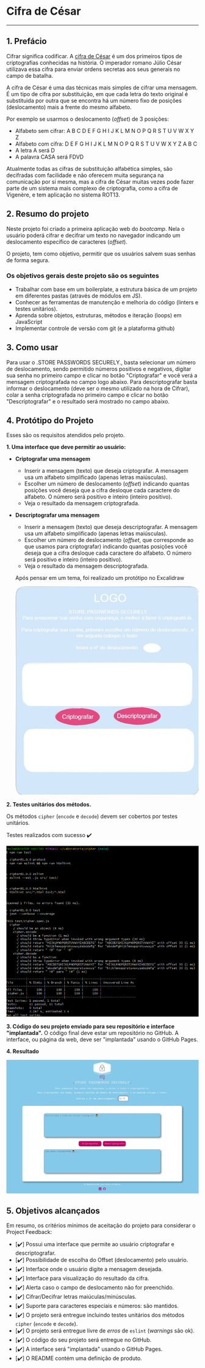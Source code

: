 # Cifra de César

***


## 1. Prefácio

Cifrar significa codificar. A [cifra de César](https://pt.wikipedia.org/wiki/Cifra_de_C%C3%A9sar)
é um dos primeiros tipos de criptografias conhecidas na história.
O imperador romano Júlio César utilizava essa cifra para enviar
ordens secretas aos seus generais no campo de batalha.

A cifra de César é uma das técnicas mais simples de cifrar uma mensagem. É um
tipo de cifra por substituição, em que cada letra do texto original é
substituida por outra que se encontra há um número fixo de posições
(deslocamento) mais a frente do mesmo alfabeto.

Por exemplo se usarmos o deslocamento (_offset_) de 3 posições:

* Alfabeto sem cifrar: A B C D E F G H I J K L M N O P Q R S T U V W X Y Z
* Alfabeto com cifra:  D E F G H I J K L M N O P Q R S T U V W X Y Z A B C
* A letra A será D
* A palavra CASA será FDVD

Atualmente todas as cifras de substituição alfabética simples, são decifradas
com facilidade e não oferecem muita segurança na comunicação por si mesma,
mas a cifra de César muitas vezes pode fazer parte de um sistema
mais complexo de criptografia, como
a cifra de Vigenère, e tem aplicação no sistema ROT13.

## 2. Resumo do projeto

Neste projeto foi criado a primeira aplicação web do _bootcamp_. Nela o usuário
poderá cifrar e decifrar um texto no navegador indicando um deslocamento
específico de caracteres (_offset_). 

O projeto, tem como objetivo, permitir que os usuários salvem suas senhas de forma segura. 

### Os objetivos gerais deste projeto são os seguintes

* Trabalhar com base em um boilerplate, a estrutura básica de um projeto em diferentes
  pastas (através de módulos em JS).
* Conhecer as ferramentas de manutenção e melhoria do código (linters e testes
  unitários).
* Aprenda sobre objetos, estruturas, métodos e iteração (loops) em JavaScript
* Implementar controle de versão com git (e a plataforma github)

## 3. Como usar

Para usar o .STORE PASSWORDS SECURELY., basta selecionar um número de deslocamento, sendo permitido números positivos e negativos,  digitar sua senha no primeiro campo e clicar no botão "Criptografar" e você verá a mensagem criptografada no campo logo abaixo. 
Para descriptografar basta informar o deslocamento (deve ser o mesmo utilizado na hora de Cifrar), colar a senha criptografada no primeiro campo e clicar no botão "Descriptografar" e o resultado será mostrado no campo abaixo.

## 4. Protótipo do Projeto

Esses são os requisitos atendidos pelo projeto.

**1. Uma interface que deve permitir ao usuário:**

* **Criptografar uma mensagem**
  - Inserir a mensagem (texto) que deseja criptografar. A mensagem usa um
    alfabeto simplificado (apenas letras maiúsculas).
  - Escolher um número de deslocamento (_offset_) indicando quantas posições
    você deseja que a cifra desloque cada caractere do alfabeto. O número
    será positivo e inteiro (inteiro positivo).
  - Veja o resultado da mensagem criptografada.

* **Descriptografar uma mensagem**
  - Inserir a mensagem (texto) que deseja descriptografar. A mensagem usa um
    alfabeto simplificado (apenas letras maiúsculas).
  - Escolher um número de deslocamento (_offset_, que corresponde ao que usamos
    para criptografar) indicando quantas posições você deseja que a cifra
    desloque cada caractere do alfabeto. O número será positivo e inteiro
    (inteiro positivo).
  - Veja o resultado da mensagem descriptografada.

  Após pensar em um tema, foi realizado um protótipo no Excalidraw


  ![protótipo.chipher](prot%C3%B3tipo.jpg)


**2. Testes unitários dos métodos.**

Os métodos `cipher` (`encode` e `decode`) devem ser cobertos por testes
unitários.

Testes realizados com sucesso ✔️

![testes.unitários](testes.png)

**3. Código do seu projeto enviado para seu repositório e interface "implantada".**
O código final deve estar um repositório no GitHub. A interface, ou página da
web, deve ser "implantada" usando o GitHub Pages.

**4. Resultado**

![projeto.cipher](projeto_cipher.jpg)


## 5. Objetivos alcançados

Em resumo, os critérios mínimos de aceitação do projeto para considerar o
Project Feedback:

* [✔️] Possui uma interface que permite ao usuário criptografar e
  descriptografar.
* [✔️] Possibilidade de escolha do Offset (deslocamento) pelo usuário.
* [✔️] Interface onde o usuário digite a mensagem desejada.
* [✔️] Interface para visualização do resultado da cifra.
* [✔️] Alerta caso o campo de deslocamento não for preenchido.
* [✔️] Cifrar/Decifrar letras maiúculas/minúsculas.
* [✔️] Suporte para caracteres especiais e números: são mantidos.
* [✔️] O projeto será entregue incluindo testes unitários dos métodos `cipher`
  (`encode` e `decode`).
* [✔️] O projeto será entregue livre de _erros_ de `eslint` (_warnings_ são ok).
* [✔️] O código do seu projeto será entregue no GitHub.
* [✔️] A interface será "implantada" usando o GitHub Pages.
* [✔️] O README contém uma definição de produto.
